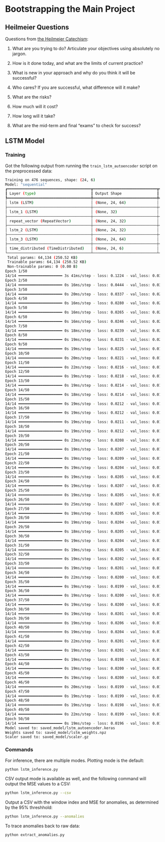# Bootstrapping the Main Project

## Heilmeier Questions

Questions from [the Heilmeier Catechism](https://www.darpa.mil/about/heilmeier-catechism):

1. What are you trying to do? Articulate your objectives using absolutely no jargon. 

1. How is it done today, and what are the limits of current practice? 

1. What is new in your approach and why do you think it will be successful? 

1. Who cares? If you are successful, what difference will it make? 

1. What are the risks? 

1. How much will it cost? 

1. How long will it take? 

1. What are the mid-term and final “exams” to check for success? 

## LSTM Model

### Training

Got the following output from running the `train_lstm_autoencoder` script on the preprocessed data:

```sh
Training on 476 sequences, shape: (24, 6)
Model: "sequential"
┏━━━━━━━━━━━━━━━━━━━━━━━━━━━━━━━━━━━━━━┳━━━━━━━━━━━━━━━━━━━━━━━━━━━━━┳━━━━━━━━━━━━━━━━━┓
┃ Layer (type)                         ┃ Output Shape                ┃         Param # ┃
┡━━━━━━━━━━━━━━━━━━━━━━━━━━━━━━━━━━━━━━╇━━━━━━━━━━━━━━━━━━━━━━━━━━━━━╇━━━━━━━━━━━━━━━━━┩
│ lstm (LSTM)                          │ (None, 24, 64)              │          18,176 │
├──────────────────────────────────────┼─────────────────────────────┼─────────────────┤
│ lstm_1 (LSTM)                        │ (None, 32)                  │          12,416 │
├──────────────────────────────────────┼─────────────────────────────┼─────────────────┤
│ repeat_vector (RepeatVector)         │ (None, 24, 32)              │               0 │
├──────────────────────────────────────┼─────────────────────────────┼─────────────────┤
│ lstm_2 (LSTM)                        │ (None, 24, 32)              │           8,320 │
├──────────────────────────────────────┼─────────────────────────────┼─────────────────┤
│ lstm_3 (LSTM)                        │ (None, 24, 64)              │          24,832 │
├──────────────────────────────────────┼─────────────────────────────┼─────────────────┤
│ time_distributed (TimeDistributed)   │ (None, 24, 6)               │             390 │
└──────────────────────────────────────┴─────────────────────────────┴─────────────────┘
 Total params: 64,134 (250.52 KB)
 Trainable params: 64,134 (250.52 KB)
 Non-trainable params: 0 (0.00 B)
Epoch 1/50
14/14 ━━━━━━━━━━━━━━━━━━━━ 3s 41ms/step - loss: 0.1224 - val_loss: 0.0351
Epoch 2/50
14/14 ━━━━━━━━━━━━━━━━━━━━ 0s 16ms/step - loss: 0.0444 - val_loss: 0.0305
Epoch 3/50
14/14 ━━━━━━━━━━━━━━━━━━━━ 0s 20ms/step - loss: 0.0337 - val_loss: 0.0251
Epoch 4/50
14/14 ━━━━━━━━━━━━━━━━━━━━ 0s 16ms/step - loss: 0.0280 - val_loss: 0.0233
Epoch 5/50
14/14 ━━━━━━━━━━━━━━━━━━━━ 0s 16ms/step - loss: 0.0265 - val_loss: 0.0219
Epoch 6/50
14/14 ━━━━━━━━━━━━━━━━━━━━ 0s 16ms/step - loss: 0.0246 - val_loss: 0.0218
Epoch 7/50
14/14 ━━━━━━━━━━━━━━━━━━━━ 0s 18ms/step - loss: 0.0239 - val_loss: 0.0202
Epoch 8/50
14/14 ━━━━━━━━━━━━━━━━━━━━ 0s 19ms/step - loss: 0.0231 - val_loss: 0.0203
Epoch 9/50
14/14 ━━━━━━━━━━━━━━━━━━━━ 0s 19ms/step - loss: 0.0225 - val_loss: 0.0198
Epoch 10/50
14/14 ━━━━━━━━━━━━━━━━━━━━ 0s 20ms/step - loss: 0.0221 - val_loss: 0.0196
Epoch 11/50
14/14 ━━━━━━━━━━━━━━━━━━━━ 0s 22ms/step - loss: 0.0216 - val_loss: 0.0197
Epoch 12/50
14/14 ━━━━━━━━━━━━━━━━━━━━ 0s 19ms/step - loss: 0.0218 - val_loss: 0.0192
Epoch 13/50
14/14 ━━━━━━━━━━━━━━━━━━━━ 0s 19ms/step - loss: 0.0214 - val_loss: 0.0191
Epoch 14/50
14/14 ━━━━━━━━━━━━━━━━━━━━ 0s 18ms/step - loss: 0.0214 - val_loss: 0.0193
Epoch 15/50
14/14 ━━━━━━━━━━━━━━━━━━━━ 0s 19ms/step - loss: 0.0212 - val_loss: 0.0189
Epoch 16/50
14/14 ━━━━━━━━━━━━━━━━━━━━ 0s 19ms/step - loss: 0.0212 - val_loss: 0.0188
Epoch 17/50
14/14 ━━━━━━━━━━━━━━━━━━━━ 0s 19ms/step - loss: 0.0211 - val_loss: 0.0190
Epoch 18/50
14/14 ━━━━━━━━━━━━━━━━━━━━ 0s 19ms/step - loss: 0.0212 - val_loss: 0.0187
Epoch 19/50
14/14 ━━━━━━━━━━━━━━━━━━━━ 0s 23ms/step - loss: 0.0208 - val_loss: 0.0186
Epoch 20/50
14/14 ━━━━━━━━━━━━━━━━━━━━ 0s 19ms/step - loss: 0.0207 - val_loss: 0.0185
Epoch 21/50
14/14 ━━━━━━━━━━━━━━━━━━━━ 0s 19ms/step - loss: 0.0209 - val_loss: 0.0185
Epoch 22/50
14/14 ━━━━━━━━━━━━━━━━━━━━ 0s 19ms/step - loss: 0.0204 - val_loss: 0.0184
Epoch 23/50
14/14 ━━━━━━━━━━━━━━━━━━━━ 0s 19ms/step - loss: 0.0205 - val_loss: 0.0185
Epoch 24/50
14/14 ━━━━━━━━━━━━━━━━━━━━ 0s 19ms/step - loss: 0.0207 - val_loss: 0.0183
Epoch 25/50
14/14 ━━━━━━━━━━━━━━━━━━━━ 0s 19ms/step - loss: 0.0205 - val_loss: 0.0185
Epoch 26/50
14/14 ━━━━━━━━━━━━━━━━━━━━ 0s 25ms/step - loss: 0.0207 - val_loss: 0.0186
Epoch 27/50
14/14 ━━━━━━━━━━━━━━━━━━━━ 0s 19ms/step - loss: 0.0205 - val_loss: 0.0183
Epoch 28/50
14/14 ━━━━━━━━━━━━━━━━━━━━ 0s 19ms/step - loss: 0.0204 - val_loss: 0.0185
Epoch 29/50
14/14 ━━━━━━━━━━━━━━━━━━━━ 0s 18ms/step - loss: 0.0205 - val_loss: 0.0182
Epoch 30/50
14/14 ━━━━━━━━━━━━━━━━━━━━ 0s 19ms/step - loss: 0.0204 - val_loss: 0.0182
Epoch 31/50
14/14 ━━━━━━━━━━━━━━━━━━━━ 0s 19ms/step - loss: 0.0205 - val_loss: 0.0182
Epoch 32/50
14/14 ━━━━━━━━━━━━━━━━━━━━ 0s 19ms/step - loss: 0.0202 - val_loss: 0.0182
Epoch 33/50
14/14 ━━━━━━━━━━━━━━━━━━━━ 0s 19ms/step - loss: 0.0201 - val_loss: 0.0184
Epoch 34/50
14/14 ━━━━━━━━━━━━━━━━━━━━ 0s 22ms/step - loss: 0.0200 - val_loss: 0.0181
Epoch 35/50
14/14 ━━━━━━━━━━━━━━━━━━━━ 0s 19ms/step - loss: 0.0199 - val_loss: 0.0183
Epoch 36/50
14/14 ━━━━━━━━━━━━━━━━━━━━ 0s 19ms/step - loss: 0.0200 - val_loss: 0.0182
Epoch 37/50
14/14 ━━━━━━━━━━━━━━━━━━━━ 0s 19ms/step - loss: 0.0200 - val_loss: 0.0181
Epoch 38/50
14/14 ━━━━━━━━━━━━━━━━━━━━ 0s 19ms/step - loss: 0.0201 - val_loss: 0.0181
Epoch 39/50
14/14 ━━━━━━━━━━━━━━━━━━━━ 0s 19ms/step - loss: 0.0206 - val_loss: 0.0183
Epoch 40/50
14/14 ━━━━━━━━━━━━━━━━━━━━ 0s 19ms/step - loss: 0.0204 - val_loss: 0.0182
Epoch 41/50
14/14 ━━━━━━━━━━━━━━━━━━━━ 0s 22ms/step - loss: 0.0201 - val_loss: 0.0180
Epoch 42/50
14/14 ━━━━━━━━━━━━━━━━━━━━ 0s 19ms/step - loss: 0.0201 - val_loss: 0.0181
Epoch 43/50
14/14 ━━━━━━━━━━━━━━━━━━━━ 0s 19ms/step - loss: 0.0198 - val_loss: 0.0181
Epoch 44/50
14/14 ━━━━━━━━━━━━━━━━━━━━ 0s 19ms/step - loss: 0.0200 - val_loss: 0.0180
Epoch 45/50
14/14 ━━━━━━━━━━━━━━━━━━━━ 0s 19ms/step - loss: 0.0200 - val_loss: 0.0178
Epoch 46/50
14/14 ━━━━━━━━━━━━━━━━━━━━ 0s 20ms/step - loss: 0.0199 - val_loss: 0.0178
Epoch 47/50
14/14 ━━━━━━━━━━━━━━━━━━━━ 0s 19ms/step - loss: 0.0199 - val_loss: 0.0181
Epoch 48/50
14/14 ━━━━━━━━━━━━━━━━━━━━ 0s 19ms/step - loss: 0.0198 - val_loss: 0.0179
Epoch 49/50
14/14 ━━━━━━━━━━━━━━━━━━━━ 0s 22ms/step - loss: 0.0199 - val_loss: 0.0177
Epoch 50/50
14/14 ━━━━━━━━━━━━━━━━━━━━ 0s 19ms/step - loss: 0.0196 - val_loss: 0.0177
Model saved to: saved_model/lstm_autoencoder.keras
Weights saved to: saved_model/lstm_weights.npz
Scaler saved to: saved_model/scaler.gz
```

### Commands

For inference, there are multiple modes. Plotting mode is the default:

```sh
python lstm_inference.py
```

CSV output mode is available as well, and the following command will output the MSE values to a CSV:

```sh
python lstm_inference.py --csv
```

Output a CSV with the window index and MSE for anomalies, as determined by the 95% threshhold:

```sh
python lstm_inference.py --anomalies
```

To trace anomalies back to raw data:

```sh
python extract_anomalies.py
```
